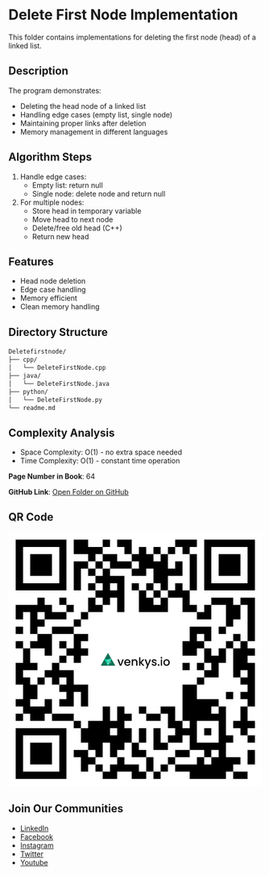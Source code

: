 # Delete First Node Implementation

This folder contains implementations for deleting the first node (head) of a linked list.

## Description
The program demonstrates:
- Deleting the head node of a linked list
- Handling edge cases (empty list, single node)
- Maintaining proper links after deletion
- Memory management in different languages

## Algorithm Steps
1. Handle edge cases:
   - Empty list: return null
   - Single node: delete node and return null
2. For multiple nodes:
   - Store head in temporary variable
   - Move head to next node
   - Delete/free old head (C++)
   - Return new head

## Features
- Head node deletion
- Edge case handling
- Memory efficient
- Clean memory handling

## Directory Structure
```
Deletefirstnode/
├── cpp/
│   └── DeleteFirstNode.cpp
├── java/
│   └── DeleteFirstNode.java
├── python/
│   └── DeleteFirstNode.py
└── readme.md
```

## Complexity Analysis
- Space Complexity: O(1) - no extra space needed
- Time Complexity: O(1) - constant time operation

**Page Number in Book**: 64

**GitHub Link**: [Open Folder on GitHub](https://github.com/venkys-media/Venky_on_Datastructures/tree/main/LinkedList/Deletefirstnode)

## QR Code
![QR Code](./URL%20QR%20Code%20(9).png)

## Join Our Communities
- [LinkedIn](https://www.linkedin.com/company/venkysio)
- [Facebook](https://www.facebook.com/venkysio)
- [Instagram](https://www.instagram.com/venkys.io)
- [Twitter](https://twitter.com/iovenkys)
- [Youtube](https://www.youtube.com/@CoreCodersNetwork)